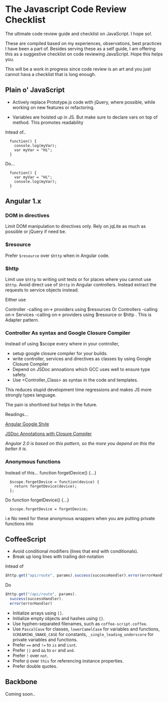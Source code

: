# The Javascript Code Review Checklist

The ultimate code review guide and checklist on JavaScript. I hope so!.

These are compiled based on my experiences, observations, best practices I have been a part of. Besides serving these as a self guide, I am offering this as a suggestive checklist on code reviewing JavaScript. Hope this helps you.

This will be a work in progress since code review is an art and you just cannot hava a checklist that is long enough.

## Plain o' JavaScript

- Actively replace Prototype.js code with jQuery, where possible, while working on new features or refactoring.

- Variables are hoisted up in JS. But make sure to declare vars on top of method. This promotes readability

Intead of..

      function() {
      	console.log(myVar);
      	var myVar = "Hi";
      }

Do...

      function() {
      	var myVar = "Hi";
      	console.log(myVar);
      }

## Angular 1.x

### DOM in directives

Limit DOM manipulation to directives only. Rely on jqLite as much as possible or jQuery if need be.

### $resource

Prefer `$resource` over `$http` when in Angular code.

### $http

Limit use `$http` to writing unit tests or for places where you cannot use `$http`. Avoid direct use of `$http` in Angular controllers. Instead extract the requests to service objects instead. 

Either use

Controller -calling on-> providers using $resources
Or
Controllers -calling on-> Services -calling on-> providers using $resource or $http . This is Adapter pattern. 

### Controller As syntax and Google Closure Compiler

Instead of using $scope every where in your controller,
- setup google closure compiler for your builds.
- write controller, services and directives as classes by using Google Closure Compiler
- Depend on JSDoc annoations which GCC uses well to ensure type safety.
- Use <Controller_Class> as <ControllerName> syntax in the code and templates.

This reduces stupid development time regressions and makes JS more strongly types language.

The pain is shortlived but helps in the future.

Readings...

[Angular Google Style](http://google.github.io/styleguide/angularjs-google-style.html)

[JSDoc Annotations with Closure Compiler](https://github.com/google/closure-compiler/wiki/Using-JSDoc-Annotations-with-Closure-compiler)

_Angular 2.0 is based on this pattern, so the more you depend on this the better it is._

### Anonymous functions

Instead of this...
      function forgetDevice() {...}
      
      $scope.forgetDevice = function(device) {	
        return forgetDevice(device);
      };

Do
      function forgetDevice() {...}
      
      $scope.forgetDevice = forgetDevice;

i.e No need for these anonymous wrappers when you are putting private functions into 

## CoffeeScript

* Avoid conditional modifiers (lines that end with conditionals).
* Break up long lines with trailing dot-notation

Intead of 

```js
$http.get("api/route", params).success(successHandler).error(errorHandler)
```

Do

```js
$http.get("/api/route", params).
  success(successHandler).
  error(errorHandler)
```

* Initialize arrays using `[]`.
* Initialize empty objects and hashes using `{}`.
* Use hyphen-separated filenames, such as `coffee-script.coffee`.
* Use `PascalCase` for classes, `lowerCamelCase` for variables and functions,
  `SCREAMING_SNAKE_CASE` for constants, `_single_leading_underscore` for
  private variables and functions.
* Prefer `==` and `!=` to `is` and `isnt`.
* Prefer `||` and `&&` to `or` and `and`.
* Prefer `!` over `not`.
* Prefer `@` over `this` for referencing instance properties.
* Prefer double quotes.

## Backbone

Coming soon..
